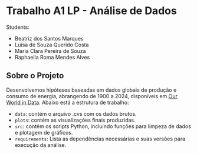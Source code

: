 # Trabalho A1 LP - Análise de Dados
Students:
* Beatriz dos Santos Marques
* Luísa de Souza Querido Costa
* Maria Clara Pereira de Souza
* Raphaella Roma Mendes Alves

## Sobre o Projeto

Desenvolvemos hipóteses baseadas em dados globais de produção e consumo de energia, abrangendo de 1900 a 2024, disponíveis em [Our World in Data](https://ourworldindata.org/energy). Abaixo está a estrutura de trabalho:

* `data`: contém o arquivo .cvs com os dados brutos.
* `plots`: contém as visualizações finais produzidas.
* `src`: contém os scripts Python, incluindo funções para limpeza de dados e plotagem de gráficos.
* `requirements`: Lista as dependências necessárias e suas versões para execução da análise.
